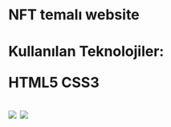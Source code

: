 <h1>NFT temalı website<h1>
<p>Kullanılan Teknolojiler:</p>
<p>HTML5 CSS3</p>
<img src="https://user-images.githubusercontent.com/109925130/207847227-80b1d62b-e4d0-4de2-b582-38b5b0a8e210.png">
<img src="https://user-images.githubusercontent.com/109925130/212500067-9be74a89-651c-4b95-82e0-4cd729b68067.gif" />
